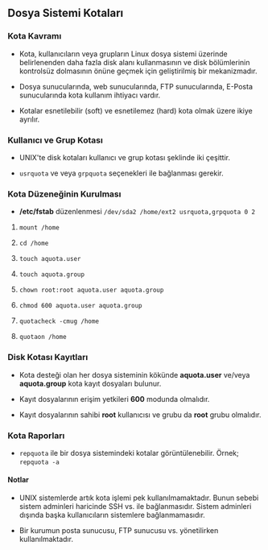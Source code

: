 ## Dosya Sistemi Kotaları

### Kota Kavramı

- Kota, kullanıcıların veya grupların Linux dosya sistemi üzerinde belirlenenden daha fazla disk alanı kullanmasının ve disk bölümlerinin kontrolsüz dolmasının önüne geçmek için geliştirilmiş bir mekanizmadır.

- Dosya sunucularında, web sunucularında, FTP sunucularında, E-Posta sunucularında kota kullanım ihtiyacı vardır.

- Kotalar esnetilebilir (soft) ve esnetilemez (hard) kota olmak üzere ikiye ayrılır.



### Kullanıcı ve Grup Kotası

- UNIX'te disk kotaları kullanıcı ve grup kotası şeklinde iki çeşittir.

- `usrquota` ve veya `grpquota` seçenekleri ile bağlanması gerekir.



### Kota Düzeneğinin Kurulması

- **/etc/fstab** düzenlenmesi `/dev/sda2 /home/ext2 usrquota,grpquota 0 2`

1. `mount /home`

2. `cd /home`

3. `touch aquota.user`

4. `touch aquota.group`

5. `chown root:root aquota.user aquota.group`

6. `chmod 600 aquota.user aquota.group`

7. `quotacheck -cmug /home`

8. `quotaon /home`



### Disk Kotası Kayıtları

- Kota desteği olan her dosya sisteminin kökünde **aquota.user** ve/veya **aquota.group** kota kayıt dosyaları bulunur.

- Kayıt dosyalarının erişim yetkileri **600** modunda olmalıdır.

- Kayıt dosyalarının sahibi **root** kullanıcısı ve grubu da **root** grubu olmalıdır.



### Kota Raporları

- `repquota` ile bir dosya sistemindeki kotalar görüntülenebilir. Örnek; `repquota -a`



#### Notlar

- UNIX sistemlerde artık kota işlemi pek kullanılmamaktadır. Bunun sebebi sistem adminleri haricinde SSH vs. ile bağlanmasıdır. Sistem adminleri dışında başka kullanıcıların sistemlere bağlanmamasıdır.

- Bir kurumun posta sunucusu, FTP sunucusu vs. yönetilirken kullanılmaktadır.
